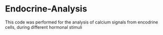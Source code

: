 # Endocrine-Analysis
This code was performed for the analysis of calcium signals from encodrine cells, during different hormonal stimuli
